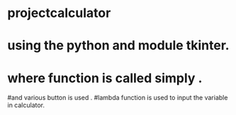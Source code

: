# projectcalculator
# using the python and module tkinter.
# where function is called simply .
#and various button is used .
#lambda function is used to input the variable in calculator.
